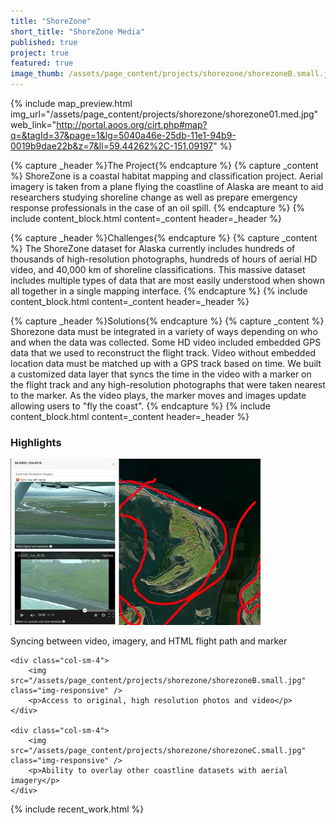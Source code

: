 ```yaml
---
title: "ShoreZone"
short_title: "ShoreZone Media"
published: true
project: true
featured: true
image_thumb: /assets/page_content/projects/shorezone/shorezoneB.small.jpg
---
```


{% include map_preview.html img_url="/assets/page_content/projects/shorezone/shorezone01.med.jpg" web_link="http://portal.aoos.org/cirt.php#map?q=&tagId=37&page=1&lg=5040a46e-25db-11e1-94b9-0019b9dae22b&z=7&ll=59.44262%2C-151.09197" %}

{% capture _header %}The Project{% endcapture %}
{% capture _content %}
ShoreZone is a coastal habitat mapping and classification project. Aerial imagery is taken from a plane flying the coastline of Alaska are meant to aid researchers studying shoreline change as well as prepare emergency response professionals in the case of an oil spill.
{% endcapture %}
{% include content_block.html content=_content header=_header %}

{% capture _header %}Challenges{% endcapture %}
{% capture _content %}
The ShoreZone dataset for Alaska currently includes hundreds of thousands of high-resolution photographs, hundreds of hours of aerial HD video, and 40,000 km of shoreline classifications. This massive dataset includes multiple types of data that are most easily understood when shown all together in a single mapping interface.
{% endcapture %}
{% include content_block.html content=_content header=_header %}

{% capture _header %}Solutions{% endcapture %}
{% capture _content %}
Shorezone data must be integrated in a variety of ways depending on who and when the data was collected. Some HD video included embedded GPS data that we used to reconstruct the flight track. Video without embedded location data must be matched up with a GPS track based on time. We built a customized data layer that syncs the time in the video with a marker on the flight track and any high-resolution photographs that were taken nearest to the marker. As the video plays, the marker moves and images update allowing users to "fly the coast".
{% endcapture %}
{% include content_block.html content=_content header=_header %}



<h3>Highlights</h3>

<div class="row">
	<div class="col-sm-4">
		<img src="/assets/page_content/projects/shorezone/shorezoneA.small.jpg" class="img-responsive" />
		<p>Syncing between video, imagery, and HTML flight path and marker</p>
	</div>

	<div class="col-sm-4">
		<img src="/assets/page_content/projects/shorezone/shorezoneB.small.jpg" class="img-responsive" />
		<p>Access to original, high resolution photos and video</p>
	</div>

	<div class="col-sm-4">
		<img src="/assets/page_content/projects/shorezone/shorezoneC.small.jpg" class="img-responsive" />
		<p>Ability to overlay other coastline datasets with aerial imagery</p>
	</div>

</div>

{% include recent_work.html %}

<!-- {% capture _header %}Highlights{% endcapture %}
{% capture _content %}
<ul>
<li>Syncing between video, imagery, and HTML flight path and marker</li>
<li>Map syncing, allowing the video to continuously play</li>
<li>Ability to overlay other coastline datasets with aerial imagery.</li>
</ul>
{% endcapture %}
{% include content_block.html content=_content header=_header %}
 -->
